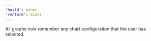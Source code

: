 ```yaml
---
'hostd': minor
'renterd': minor
---
```


All graphs now remember any chart configuration that the user has selected.
